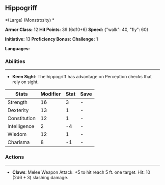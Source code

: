 ## Hippogriff
*(Large) (Monstrosity) *

**Armor Class:** 12
**Hit Points:** 39 (6d10+6)
**Speed:** {"walk": 40, "fly": 60}

**Initiative:** 13
**Proficiency Bonus:**
**Challenge:** 1

**Languages:** 

### Abilities
 --- 
- **Keen Sight**: The hippogriff has advantage on Perception checks that rely on sight.



| Stats | Modifier | Stat | Save
| ---- | ---- | ---- | ---- |
| Strength | 16 | 3 | - |
| Dexterity | 13 | 1 | - |
| Constitution | 12 | 1 | - |
| Intelligence | 2 | -4 | - |
| Wisdom | 12 | 1 | - |
| Charisma | 8 | -1 | - |

### Actions
 --- 
- **Claws**: Melee Weapon Attack: +5 to hit  reach 5 ft.  one target. Hit: 10 (2d6 + 3) slashing damage.

